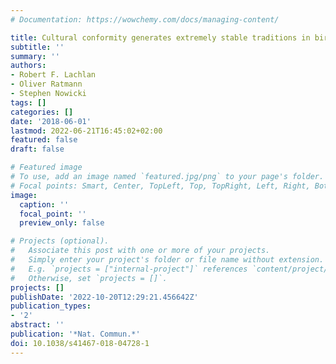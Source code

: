 ```yaml
---
# Documentation: https://wowchemy.com/docs/managing-content/

title: Cultural conformity generates extremely stable traditions in bird song
subtitle: ''
summary: ''
authors:
- Robert F. Lachlan
- Oliver Ratmann
- Stephen Nowicki
tags: []
categories: []
date: '2018-06-01'
lastmod: 2022-06-21T16:45:02+02:00
featured: false
draft: false

# Featured image
# To use, add an image named `featured.jpg/png` to your page's folder.
# Focal points: Smart, Center, TopLeft, Top, TopRight, Left, Right, BottomLeft, Bottom, BottomRight.
image:
  caption: ''
  focal_point: ''
  preview_only: false

# Projects (optional).
#   Associate this post with one or more of your projects.
#   Simply enter your project's folder or file name without extension.
#   E.g. `projects = ["internal-project"]` references `content/project/deep-learning/index.md`.
#   Otherwise, set `projects = []`.
projects: []
publishDate: '2022-10-20T12:29:21.456642Z'
publication_types:
- '2'
abstract: ''
publication: '*Nat. Commun.*'
doi: 10.1038/s41467-018-04728-1
---
```

